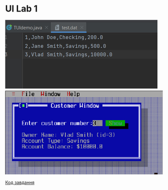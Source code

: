 # UI Lab 1
<img src="https://github.com/ppc-ntu-khpi/34-tui-1-Stickki/blob/56fe9ceb40d5499a114ceb2907a9bdd82e202798/TUIdemo/1.jpg"/>
<img src="https://github.com/ppc-ntu-khpi/34-tui-1-Stickki/blob/56fe9ceb40d5499a114ceb2907a9bdd82e202798/TUIdemo/2.jpg"/>

[Код завдання](https://github.com/ppc-ntu-khpi/34-tui-1-Stickki/tree/0cac1c2e9b428f84ea02165b4002298ac91fe5c3/TUIdemo)
 
